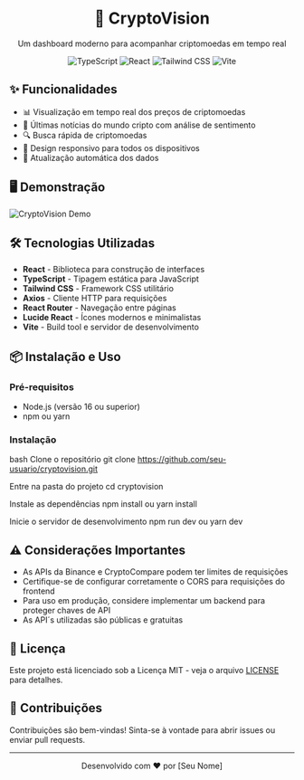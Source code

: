 <div align="center">
  <h1>🚀 CryptoVision</h1>
  <p>Um dashboard moderno para acompanhar criptomoedas em tempo real</p>
  
  ![TypeScript](https://img.shields.io/badge/TypeScript-007ACC?style=for-the-badge&logo=typescript&logoColor=white)
  ![React](https://img.shields.io/badge/React-20232A?style=for-the-badge&logo=react&logoColor=61DAFB)
  ![Tailwind CSS](https://img.shields.io/badge/Tailwind_CSS-38B2AC?style=for-the-badge&logo=tailwind-css&logoColor=white)
  ![Vite](https://img.shields.io/badge/Vite-B73BFE?style=for-the-badge&logo=vite&logoColor=FFD62E)
</div>

## ✨ Funcionalidades

- 📊 Visualização em tempo real dos preços de criptomoedas
- 📰 Últimas notícias do mundo cripto com análise de sentimento
- 🔍 Busca rápida de criptomoedas
- 📱 Design responsivo para todos os dispositivos
- 🔄 Atualização automática dos dados

## 🖥️ Demonstração

![CryptoVision Demo](https://i.imgur.com/YourImageHere.png)

## 🛠️ Tecnologias Utilizadas

- **React** - Biblioteca para construção de interfaces
- **TypeScript** - Tipagem estática para JavaScript
- **Tailwind CSS** - Framework CSS utilitário
- **Axios** - Cliente HTTP para requisições
- **React Router** - Navegação entre páginas
- **Lucide React** - Ícones modernos e minimalistas
- **Vite** - Build tool e servidor de desenvolvimento

## 📦 Instalação e Uso

### Pré-requisitos
- Node.js (versão 16 ou superior)
- npm ou yarn

### Instalação
bash
Clone o repositório
git clone https://github.com/seu-usuario/cryptovision.git

Entre na pasta do projeto
cd cryptovision

Instale as dependências
npm install
ou
yarn install

Inicie o servidor de desenvolvimento
npm run dev
ou
yarn dev

## ⚠️ Considerações Importantes

- As APIs da Binance e CryptoCompare podem ter limites de requisições
- Certifique-se de configurar corretamente o CORS para requisições do frontend
- Para uso em produção, considere implementar um backend para proteger chaves de API
- As API´s utilizadas são públicas e gratuitas

## 📄 Licença

Este projeto está licenciado sob a Licença MIT - veja o arquivo [LICENSE](LICENSE) para detalhes.

## 🤝 Contribuições

Contribuições são bem-vindas! Sinta-se à vontade para abrir issues ou enviar pull requests.

---

<div align="center">
  <p>Desenvolvido com ❤️ por [Seu Nome]</p>
</div>
